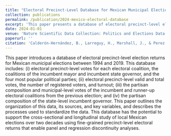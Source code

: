 ```yaml
---
title: "Electoral Precinct-Level Database for Mexican Municipal Elections"
collection: publications
permalink: /publication/2024-mexico-electoral-database
excerpt: 'This paper presents a database of electoral precinct-level election returns for Mexican municipal elections from 1994 to 2019.'
date: 2024-01-01
venue: 'Nature Scientific Data Collection: Politics and Elections Data (Under Review)'
paperurl: ''
citation: 'Calderón-Hernández, B., Larreguy, H., Marshall, J., & Perez Castellanos, J. L. (2024). &quot;Electoral Precinct-Level Database for Mexican Municipal Elections.&quot; Nature Scientific Data Collection: Politics and Elections Data. (Under Review).'
---
```

This paper introduces a database of electoral precinct-level election returns for Mexican municipal elections between 1994 and 2019. This database includes: (i) electoral precinct-level votes for each electoral coalition, the coalitions of the incumbent mayor and incumbent state governor, and the four most popular political parties; (ii) electoral precinct-level valid and total votes, the number of registered voters, and turnout; (iii) the partisan composition and municipal-level votes of the incumbent and runner-up electoral coalitions from the previous election; and (iv) the partisan composition of the state-level incumbent governor. This paper outlines the organization of this data, its sources, and key variables, and describes the processes used to standardize the data. This database has the potential to support the cross-sectional and longitudinal study of local Mexican elections over two decades using fine-grained precinct-level electoral returns that enable panel and regression discontinuity analyses.
